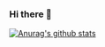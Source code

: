 ### Hi there 👋

[![Anurag's github stats](https://github-readme-stats.vercel.app/api?username=chunbolang)](https://github.com/anuraghazra/github-readme-stats)

<!--
**chunbolang/chunbolang** is a ✨ _special_ ✨ repository because its `README.md` (this file) appears on your GitHub profile.

Here are some ideas to get you started:

- 🔭 I’m currently working on ...
- 🌱 I’m currently learning ...
- 👯 I’m looking to collaborate on ...
- 🤔 I’m looking for help with ...
- 💬 Ask me about ...
- 📫 How to reach me: ...
- 😄 Pronouns: ...
- ⚡ Fun fact: ...
-->
